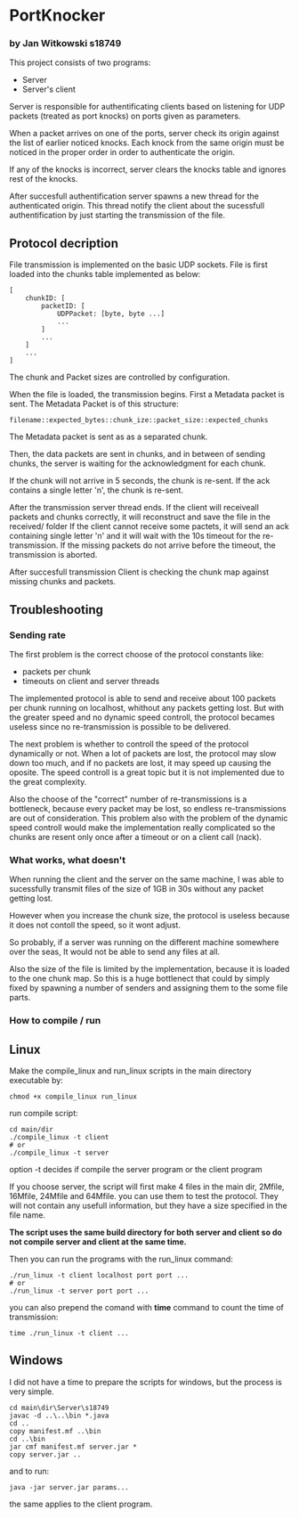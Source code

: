 # PortKnocker
###  by Jan Witkowski s18749

This project consists of two programs:

  - Server
  - Server's client

Server is responsible for authentificating clients based on listening for UDP packets (treated as port knocks) on ports given as parameters.

When a packet arrives on one of the ports, server check its origin against the list of earlier noticed knocks. Each knock from the same origin must be noticed in the proper order in order to authenticate the origin.

If any of the knocks is incorrect, server clears the knocks table and ignores rest of the knocks.

After succesfull authentification server spawns a new thread for the authenticated origin.
This thread notify the client about the sucessfull authentification by just starting the transmission of the file.

## Protocol decription
File transmission is implemented on the basic UDP sockets.
File is first loaded into the chunks table implemented as below:

    [
        chunkID: [
            packetID: [
                UDPPacket: [byte, byte ...]
                ...
            ]
            ...
        ]
        ...
    ]

The chunk and Packet sizes are controlled by configuration.

When the file is loaded, the transmission begins.
First a Metadata packet is sent.
The Metadata Packet is of this structure:

    filename::expected_bytes::chunk_ize::packet_size::expected_chunks

The Metadata packet is sent as as a separated chunk.

Then, the data packets are sent in chunks, and in between of sending chunks, the server is waiting for the acknowledgment for each chunk.

If the chunk will not arrive in 5 seconds, the chunk is re-sent.
If the ack contains a single letter 'n', the chunk is re-sent.

After the transmission server thread ends.
If the client will receiveall packets and chunks correctly, it will reconstruct and save the file in the received/ folder
If the client cannot receive some pactets, it will send an ack containing single letter 'n' and it will wait with the 10s timeout for the re-transmission.
If the missing packets do not arrive before the timeout, the transmission is aborted.

After succesfull transmission Client is checking the chunk map against missing chunks and packets.

## Troubleshooting

### Sending rate
The first problem is the correct choose of the protocol constants like:

  - packets per chunk
  - timeouts on client and server threads

The implemented protocol is able to send and receive about 100 packets per chunk running on localhost, whithout any packets getting lost. But with the greater speed and no dynamic speed controll, the protocol becames useless since no re-transmission is possible to be delivered.

The next problem is whether to controll the speed of the protocol dynamically or not. When a lot of packets are lost, the protocol may slow down too much, and if no packets are lost, it may speed up causing the oposite. The speed controll is a great topic but it is not implemented due to the great complexity.

Also the choose of the "correct" number of re-transmissions is a bottleneck, because every packet may be lost, so endless re-transmissions are out of consideration. This problem also with the problem of the dynamic speed controll would make the implementation really complicated so the chunks are resent only once after a timeout or on a client call (nack).

### What works, what doesn't
When running the client and the server on the same machine, I was able to sucessfully transmit files of the size of 1GB in 30s without any packet getting lost.

However when you increase the chunk size, the protocol is useless because it does not contoll the speed, so it wont adjust.

So probably, if a server was running on the different machine somewhere over the seas, It would not be able to send any files at all.

Also the size of the file is limited by the implementation, because it is loaded to the one chunk map. So this is a huge bottlenect that could by simply fixed by spawning a number of senders and assigning them to the some file parts.

### How to compile / run

## Linux
Make the compile_linux and run_linux scripts in the main directory executable by:

    chmod +x compile_linux run_linux

run compile script:

    cd main/dir
    ./compile_linux -t client
    # or
    ./compile_linux -t server

option -t decides if compile the server program or the client program

If you choose server, the script will first make 4 files in the main dir, 2Mfile, 16Mfile, 24Mfile and 64Mfile. you can use them to test the protocol. They will not contain any usefull information, but they have a size specified in the file name.

**The script uses the same build directory for both server and client so do not compile server and client at the same time.**

Then you can run the programs with the run_linux command:

    ./run_linux -t client localhost port port ...
    # or
    ./run_linux -t server port port ...

you can also prepend the comand with **time** command to count the time of transmission:

    time ./run_linux -t client ...

## Windows

I did not have a time to prepare the scripts for windows, but the process is very simple.

    cd main\dir\Server\s18749
    javac -d ..\..\bin *.java
    cd ..
    copy manifest.mf ..\bin
    cd ..\bin
    jar cmf manifest.mf server.jar *
    copy server.jar ..

and to run:

    java -jar server.jar params...

the same applies to the client program.